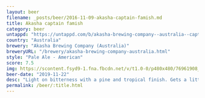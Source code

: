 ```yaml
---
layout: beer
filename: _posts/beer/2016-11-09-akasha-captain-famish.md
title: Akasha captain famish
category: beer
untappd: "https://untappd.com/b/akasha-brewing-company--australia--captain-famish-tropical-xpa/3443138"
country: "Australia"
brewery: "Akasha Brewing Company (Australia)"
breweryURL: "/brewery/akasha-brewing-company-australia.html"
style: "Pale Ale - American"
score: 7.5
img: https://scontent.fsyd9-1.fna.fbcdn.net/v/t1.0-0/p480x480/76961908_10157643815908745_6320466592824033280_o.jpg?_nc_cat=111&_nc_sid=e007fa&_nc_ohc=O_ZgJgsTiewAX9t8uXe&_nc_ht=scontent.fsyd9-1.fna&tp=6&oh=fe0a2f323b127a8c78cd73529eefc5e6&oe=5F944C7B
beer-date: "2019-11-22"
desc: "Light on bitterness with a pine and tropical finish. Gets a little rough as it warms but I guess I should just drink faster"
permalink: /beer/:title.html
---
```

